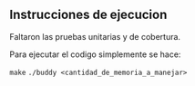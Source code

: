 ## Instrucciones de ejecucion

Faltaron las pruebas unitarias y de cobertura. 

Para ejecutar el codigo simplemente se hace: 

`make`
`./buddy <cantidad_de_memoria_a_manejar>`
